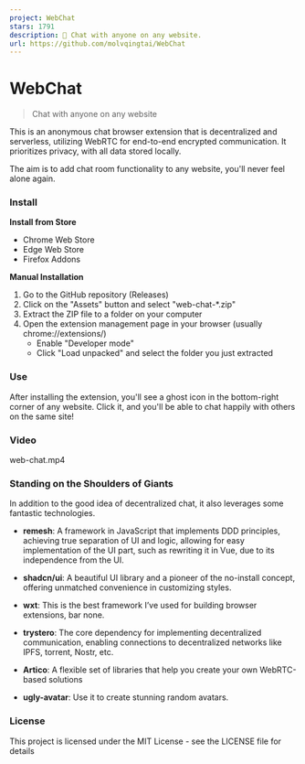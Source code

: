 ```yaml
---
project: WebChat
stars: 1791
description: 💬 Chat with anyone on any website.
url: https://github.com/molvqingtai/WebChat
---
```


WebChat
=======

> Chat with anyone on any website

This is an anonymous chat browser extension that is decentralized and serverless, utilizing WebRTC for end-to-end encrypted communication. It prioritizes privacy, with all data stored locally.

The aim is to add chat room functionality to any website, you'll never feel alone again.

### Install

**Install from Store**

-   Chrome Web Store
-   Edge Web Store
-   Firefox Addons

**Manual Installation**

1.  Go to the GitHub repository (Releases)
2.  Click on the "Assets" button and select "web-chat-\*.zip"
3.  Extract the ZIP file to a folder on your computer
4.  Open the extension management page in your browser (usually chrome://extensions/)
    -   Enable "Developer mode"
    -   Click "Load unpacked" and select the folder you just extracted

### Use

After installing the extension, you'll see a ghost icon in the bottom-right corner of any website. Click it, and you'll be able to chat happily with others on the same site!

### Video

web-chat.mp4

### Standing on the Shoulders of Giants

In addition to the good idea of decentralized chat, it also leverages some fantastic technologies.

-   **remesh**: A framework in JavaScript that implements DDD principles, achieving true separation of UI and logic, allowing for easy implementation of the UI part, such as rewriting it in Vue, due to its independence from the UI.
    
-   **shadcn/ui**: A beautiful UI library and a pioneer of the no-install concept, offering unmatched convenience in customizing styles.
    
-   **wxt**: This is the best framework I’ve used for building browser extensions, bar none.
    
-   **trystero**: The core dependency for implementing decentralized communication, enabling connections to decentralized networks like IPFS, torrent, Nostr, etc.
    
-   **Artico**: A flexible set of libraries that help you create your own WebRTC-based solutions
    
-   **ugly-avatar**: Use it to create stunning random avatars.
    

### License

This project is licensed under the MIT License - see the LICENSE file for details
